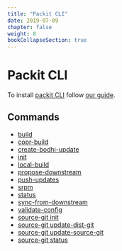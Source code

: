 ```yaml
---
title: "Packit CLI"
date: 2019-07-09
chapter: false
weight: 8
bookCollapseSection: true
---
```


# Packit CLI

To install [packit CLI](https://github.com/packit/packit)
follow [our guide](/docs/guide/#have-packit-tooling-installed-locally).

## Commands

* [build](/docs/cli/build/)
* [copr-build](/docs/cli/copr-build/)
* [create-bodhi-update](/docs/cli/create-bodhi-update/)
* [init](/docs/cli/init/)
* [local-build](/docs/cli/local-build/)
* [propose-downstream](/docs/cli/propose-downstream/)
* [push-updates](/docs/cli/push-updates)
* [srpm](/docs/cli/srpm/)
* [status](/docs/cli/status)
* [sync-from-downstream](/docs/cli/sync-from-downstream/)
* [validate-config](/docs/cli/validate-config)
* [source-git init](/docs/cli/source-git/init)
* [source-git update-dist-git](/docs/cli/source-git/update-dist-git)
* [source-git update-source-git](/docs/cli/source-git/update-source-git)
* [source-git status](/docs/cli/source-git/status)
